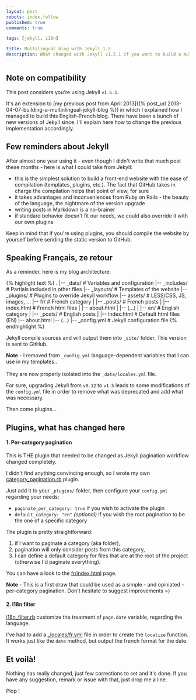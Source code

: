 ```yaml
---
layout: post
robots: index,follow
published: true
comments: true

tags: [jekyll, i18n]

title: Multilingual blog with Jekyll 1.5
description: What changed with Jekyll v1.5.1 if you want to build a multilingual blog.
---
```


## <span class="icon-info"></span> Note on compatibility

This post considers you're using Jekyll `v1.5.1`.

It's an extension to [my previous post from April 2013]({% post_url 2013-04-07-building-a-multinlingual-jekyll-blog %}) in which I explained how I managed to build this English-French blog. There have been a bunch of new versions of Jekyll since. I'll explain here how to change the previous implementation accordingly.


## Few reminders about Jekyll

After almost one year using it - even though I didn't write that much post these months - here is what I could take from Jekyll:

- this is the simplest solution to build a front-end website with the ease of compilation (templates, plugins, etc.). The fact that GitHub takes in charge the compilation helps that point of view, for sure
- it takes advantages and inconveniences from Ruby on Rails - the beauty of the language, the nightmare of the version upgrade
- writing posts in Markdown is a no-brainer
- if standard behavior doesn't fit our needs, we could also override it with our own plugins

Keep in mind that if you're using plugins, you should compile the website by yourself before sending the static version to GitHub.


## Speaking Français, ze retour

As a reminder, here is my blog architecture:

{% highlight text %}
.
|-- _data/          # Variables and configuration
|-- _includes/      # Partials included in other files
|-- _layouts/       # Templates of the website
|-- _plugins/       # Plugins to override Jekyll workflow
|-- assets/         # LESS/CSS, JS, images, ...
|-- fr/             # French category
|   |-- _posts/     # French posts
|   |-- index.html  # French html files
|   |-- about.html
|   |-- (...)
|
|-- en/             # English category
|   |-- _posts/     # English posts
|
|-- index.html      # Default html files (EN)
|-- about.html
|-- (...)
|-- _config.yml     # Jekyll configuration file
{% endhighlight %}

Jekyll compile sources and will output them into `_site/` folder. This version is sent to GitHub.

<p class="islet">
    <strong>Note</strong> - I removed from <code>_config.yml</code> language-dependent variables that I can use in my templates..<br><br>
    They are now properly isolated into the <code>_data/locales.yml</code> file.
</p>

For sure, upgrading Jekyll from  `v0.12` to `v1.5` leads to some modifications of the `config.yml` file in order to remove what was deprecated and add what was necessary.

Then come plugins…


## <span class="icon-gift"></span> Plugins, what has changed here

#### 1. Per-category pagination

This is THE plugin that needed to be changed as Jekyll pagination workflow changed completely.

I didn't find anything convincing enough, so I wrote my own [category_pagination.rb](https://gist.github.com/nicoespeon/9964343) plugin.

Just add it to your `_plugins/` folder, then configure your `config.yml` regarding your needs:

- `paginate_per_category: true` if you wish to activate the plugin
- `default_category: "en"` *(optional)* if you wish the root pagination to be the one of a specific category

The plugin is pretty straightforward:

1. if I want to paginate a category (aka folder),
2. pagination will only consider posts from this category,
3. I can define a default category for files that are at the root of the project (otherwise I'd paginate everything).

You can have a look to the [fr/index.html](https://github.com/nicoespeon/nicoespeon.github.io/blob/develop/fr/index.html) page.

<p class="islet">
    <strong>Note</strong> - This is a first draw that could be used as a simple - and opiniated - per-category pagination. Don't hesitate to suggest improvements =)
</p>

#### 2. I18n filter

[i18n_filter.rb](https://github.com/nicoespeon/nicoespeon.github.io/blob/develop/_plugins/i18n_filter.rb) customize the treatment of `page.date` variable, regarding the language.

I've had to add a [\_locales/fr.yml](https://github.com/nicoespeon/nicoespeon.github.io/blob/develop/_locales/fr.yml) file in order to create the `localize` function. It works just like the `date` method, but output the french format for the date.


## Et voilà!

Nothing has really changed, just few corrections to set and it's done. If you have any suggestion, remark or issue with that, just drop me a line.

Plop !

